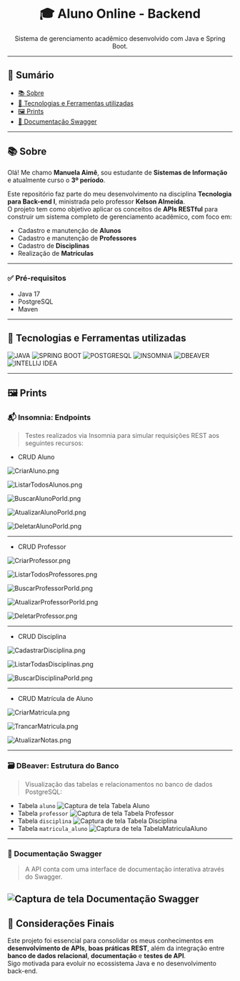 <h1 align="center">🎓 Aluno Online - Backend</h1>

<p align="center">
  Sistema de gerenciamento acadêmico desenvolvido com Java e Spring Boot.
</p>

---

## 📖 Sumário

- [📚 Sobre](#-sobre)
- [🚀 Tecnologias e Ferramentas utilizadas](#-tecnologias-e-ferramentas-utilizadas)
- [🖼️ Prints](#-prints)
- [📘 Documentação Swagger](#-documentação-swagger)

---

## 📚 Sobre

Olá! Me chamo **Manuela Aimê**, sou estudante de **Sistemas de Informação** e atualmente curso o **3º período**.

Este repositório faz parte do meu desenvolvimento na disciplina **Tecnologia para Back-end I**, ministrada pelo professor **Kelson Almeida**.  
O projeto tem como objetivo aplicar os conceitos de **APIs RESTful** para construir um sistema completo de gerenciamento acadêmico, com foco em:

- Cadastro e manutenção de **Alunos**
- Cadastro e manutenção de **Professores**
- Cadastro de **Disciplinas**
- Realização de **Matrículas**

---

### ✅ Pré-requisitos

- Java 17
- PostgreSQL
- Maven

--- 
## 🚀 Tecnologias e Ferramentas utilizadas

![JAVA](https://img.shields.io/badge/-JAVA-007396?style=for-the-badge&logo=openjdk&logoColor=white)
![SPRING BOOT](https://img.shields.io/badge/-SPRING%20BOOT-6DB33F?style=for-the-badge&logo=spring-boot&logoColor=white)
![POSTGRESQL](https://img.shields.io/badge/-POSTGRESQL-336791?style=for-the-badge&logo=postgresql&logoColor=white)
![INSOMNIA](https://img.shields.io/badge/-INSOMNIA-5D04D9?style=for-the-badge&logo=insomnia&logoColor=white)
![DBEAVER](https://img.shields.io/badge/-DBEAVER-372923?style=for-the-badge&logo=dbeaver&logoColor=white)
![INTELLIJ IDEA](https://img.shields.io/badge/-INTELLIJ%20IDEA-000000?style=for-the-badge&logo=intellij-idea&logoColor=white)

---

## 🖼️ Prints

### 📬 Insomnia: Endpoints

> Testes realizados via Insomnia para simular requisições REST aos seguintes recursos:

- CRUD Aluno

![CriarAluno.png](src/assets/CriarAluno.png)

![ListarTodosAlunos.png](src/assets/ListarTodosAlunos.png)

![BuscarAlunoPorId.png](src/assets/BuscarAlunoPorId.png)

![AtualizarAlunoPorId.png](src/assets/AtualizarAlunoPorId.png)

![DeletarAlunoPorId.png](src/assets/DeletarAlunoPorId.png)

---
- CRUD Professor

![CriarProfessor.png](src/assets/CriarProfessor.png)

![ListarTodosProfessores.png](src/assets/ListarTodosProfessores.png)

![BuscarProfessorPorId.png](src/assets/BuscarProfessorPorId.png)

![AtualizarProfessorPorId.png](src/assets/AtualizarProfessorPorId.png)

![DeletarProfessor.png](src/assets/DeletarProfessor.png)

---
- CRUD Disciplina

![CadastrarDisciplina.png](src/assets/CadastrarDisciplina.png)

![ListarTodasDisciplinas.png](src/assets/ListarTodasDisciplinas.png)


![BuscarDisciplinaPorId.png](src/assets/BuscarDisciplinaPorId.png)

---

- CRUD Matrícula de Aluno

![CriarMatricula.png](src/assets/CriarMatricula.png)

![TrancarMatricula.png](src/assets/TrancarMatricula.png)

![AtualizarNotas.png](src/assets/AtualizarNotas.png)

---

### 🗃️ DBeaver: Estrutura do Banco

> Visualização das tabelas e relacionamentos no banco de dados PostgreSQL:

- Tabela `aluno`
![Captura de tela Tabela Aluno](src/assets/TabelaAluno.png)
- Tabela `professor`
![Captura de tela Tabela Professor](src/assets/TabelaProfessor.png)
- Tabela `disciplina`
![Captura de tela Tabela Disciplina](src/assets/TabelaDisciplina.png)
- Tabela `matricula_aluno`
![Captura de tela TabelaMatriculaAluno](src/assets/TabelaMatriculaAluno.png)


---

### 📄 Documentação Swagger

> A API conta com uma interface de documentação interativa através do Swagger.

![Captura de tela Documentação Swagger](src/assets/documentacaoSwagger.png)
---

## 🚀 Considerações Finais

Este projeto foi essencial para consolidar os meus conhecimentos em **desenvolvimento de APIs**, **boas práticas REST**, além da integração entre **banco de dados relacional**, **documentação** e **testes de API**.  
Sigo motivada para evoluir no ecossistema Java e no desenvolvimento back-end.


